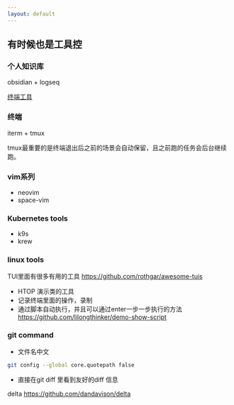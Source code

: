 ```yaml
---
layout: default
---
```


## 有时候也是工具控
### 个人知识库
obsidian + logseq


[终端工具](./tools/terminal.html)
### 终端
iterm + tmux

tmux最重要的是终端退出后之前的场景会自动保留，且之前跑的任务会后台继续跑。

### vim系列
* neovim
* space-vim
### Kubernetes tools
* k9s
* krew
### linux tools
TUI里面有很多有用的工具 https://github.com/rothgar/awesome-tuis
* HTOP
演示类的工具
* 记录终端里面的操作，录制
* 通过脚本自动执行，并且可以通过enter一步一步执行的方法 https://github.com/lilongthinker/demo-show-script

### git command

* 文件名中文 
```bash
git config --global core.quotepath false
```

* 直接在git diff 里看到友好的diff 信息

delta
https://github.com/dandavison/delta
